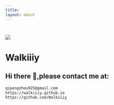 ```yaml
---
title: 
layout: about
---
```

#  
![](/small_favicon.png)
# Walkiiiy
## Hi there 🌱,please contact me at:
```md
qipengzhou925@gmail.com
https://walkiiiy.github.io
https://github.com/Walkiiiy 
```
<!--

Here are some ideas to get you started:

- 🔭 I’m currently working on ...
- 🌱 I’m currently learning ...
- 👯 I’m looking to collaborate on ...
- 🤔 I’m looking for help with ...
- 💬 Ask me about ...
- 📫 How to reach me: ...
- 😄 Pronouns: ...
- ⚡ Fun fact: ...
-->
